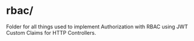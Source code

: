 # rbac/
Folder for all things used to implement Authorization with RBAC using JWT Custom Claims for HTTP Controllers.